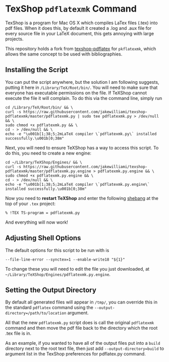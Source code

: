 TexShop `pdflatexmk` Command
========================

TexShop is a program for Mac OS X which compiles LaTex files (.tex) into pdf files. When it does this, by default it created a .log and .aux file for every source file in your LaTeX document, this gets annoying with large projects.

This repository holds a fork from [texshop-pdflatex](https://github.com/marcuswhybrow/texshop-pdflatex) for `pkflatexmk`, which allows the same concept to be used with bibliographies.

Installing the Script
---------------------

You can put the script anywhere, but the solution I am following suggests, putting it here in `/Library/TeX/Root/bin/`.  You will need to make sure that everyone has executable permissions on the file. If TeXShop cannot execute the file it will complain.  To do this via the command line, simply run
```
cd /Library/TeX/Root/bin/ && \
curl -s https://raw.githubusercontent.com/jakewilliami/texshop-pdflatexmk/master/pdflatexmk.py | sudo tee pdflatexmk.py > /dev/null && \
sudo chmod +x pdflatexmk.py && \
cd - > /dev/null && \
echo -e "\u001b[1;38;5;2mLaTeX compiler \`pdflatexmk.py\` installed successfully.\u001b[0;38m"
```
Next, you will need to ensure TeXShop has a way to access this script.  To do this, you need to create a new engine:
```
cd ~/Library/TeXShop/Engines/ && \
curl -s https://raw.githubusercontent.com/jakewilliami/texshop-pdflatexmk/master/pdflatexmk.py.engine > pdflatexmk.py.engine && \
sudo chmod +x pdflatexmk.py.engine && \
cd - > /dev/null && \
echo -e "\u001b[1;38;5;2mLaTeX compiler \`pdflatexmk.py.engine\` installed successfully.\u001b[0;38m"
```

Now you need to **restart TeXShop** and enter the following [shebang](https://www.wikiwand.com/en/Shebang_(Unix)) at the top of your `.tex` project:
```
% !TEX TS-program = pdflatexmk.py
```

And everything will now work!  


Adjusting Shell Options
-----------------------

The default options for this script to be run with is
```
--file-line-error --synctex=1 --enable-write18 "${1}"
```
To change these you will need to edit the file you just downloaded, at `~/Library/TeXShop/Engines/pdflatexmk.py.engine`.


Setting the Output Directory
----------------------------

By default all generated files will appear in `/tmp/`, you can override this in the standard `pdflatex` command using the `--output-directory=/path/to/location` argument.

All that the new `pdflatexmk.py` script does is call the original `pdflatexmk` command and then move the pdf file back to the directory which the root .tex file is in.

As an example, if you wanted to have all of the output files put into a `build` directory next to the root text file, then just add `--output-directory=build` to argument list in the TexShop preferences for pdflatex.py command.
